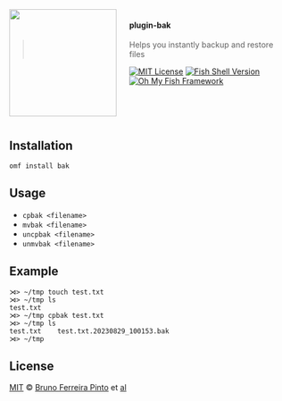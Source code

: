 <img src="https://cdn.rawgit.com/oh-my-fish/oh-my-fish/e4f1c2e0219a17e2c748b824004c8d0b38055c16/docs/logo.svg" align="left" width="192px" height="192px"/>
<img align="left" width="0" height="192px" hspace="10"/>

#### plugin-bak

> Helps you instantly backup and restore files

[![MIT License][license-badge]](/LICENSE)
[![Fish Shell Version][fish-version-badge]][fish-shell-link]
[![Oh My Fish Framework][omf-badge]][omf-link]

<br/><br/><br/>

## Installation

    omf install bak

## Usage

- `cpbak <filename>`
- `mvbak <filename>`
- `uncpbak <filename>`
- `unmvbak <filename>`

## Example

```
⋊> ~/tmp touch test.txt
⋊> ~/tmp ls
test.txt
⋊> ~/tmp cpbak test.txt
⋊> ~/tmp ls
test.txt    test.txt.20230829_100153.bak
⋊> ~/tmp
```

## License

[MIT][mit] © [Bruno Ferreira Pinto][author] et [al][contributors]

[license-badge]: https://img.shields.io/badge/license-MIT-007EC7.svg?style=flat-square
[fish-version-badge]: https://img.shields.io/badge/fish-v2.2.0%2B-007EC7.svg?style=flat-square
[fish-shell-link]: https://fishshell.com
[omf-badge]: https://img.shields.io/badge/Oh%20My%20Fish-Framework-007EC7.svg?style=flat-square
[omf-link]: https://www.github.com/oh-my-fish/oh-my-fish
[mit]: http://opensource.org/licenses/MIT
[author]: http://github.com/bpinto
[contributors]: https://github.com/oh-my-fish/plugin-z/graphs/contributors
